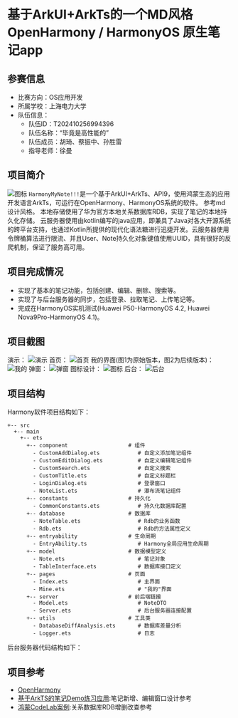 # 基于ArkUI+ArkTs的一个MD风格OpenHarmony / HarmonyOS 原生笔记app
## 参赛信息
- 比赛方向：OS应用开发
- 所属学校：上海电力大学
- 队伍信息：
    - 队伍ID：T202410256994396
    - 队伍名称：“毕竟是高性能的”
    - 队伍成员：胡琦、蔡振中、孙胜雷
    - 指导老师：徐曼
## 项目简介
![图标](showpic\\icon_v4.png)
`HarmonyMyNote!!!`是一个基于ArkUI+ArkTs、API9，使用鸿蒙生态的应用开发语言ArkTs，可运行在OpenHarmony、HarmonyOS系统的软件。
参考md设计风格。
本地存储使用了华为官方本地关系数据库RDB，实现了笔记的本地持久化存储。
云服务器使用由kotlin编写的java应用，即兼具了Java对各大开源系统的跨平台支持，也通过Kotlin所提供的现代化语法糖进行迅捷开发。云服务器使用令牌桶算法进行限流、并且User、Note持久化对象键值使用UUID，具有很好的反爬机制，保证了服务高可用。
## 项目完成情况
- 实现了基本的笔记功能，包括创建、编辑、删除、搜索等。
- 实现了与后台服务器的同步，包括登录、拉取笔记、上传笔记等。
- 完成在HarmonyOS实机测试(Huawei P50-HarmonyOS 4.2, Huawei Nova9Pro-HarmonyOS 4.1)。
## 项目截图
演示：
![演示](\\showpic\\demo.gif)
首页：
![首页](\\showpic\\index_page.png)
我的界面(图1为原始版本，图2为后续版本)：
![我的](\\showpic\\mine_page.png)
弹窗：
![弹窗](\\showpic\\dialog.png)
图标设计：
![图标](\\showpic\\icon.png)
后台：
![后台](\\showpic\\server.png)
## 项目结构
Harmony软件项目结构如下：
```
+-- src
  +-- main
    +-- ets
      +-- component                   # 组件
        - CustomAddDialog.ets            # 自定义添加笔记组件
        - CustomEditDialog.ets           # 自定义编辑笔记组件
        - CustomSearch.ets               # 自定义搜索
        - CustomTitle.ets                # 自定义标题栏
        - LoginDialog.ets                # 登录窗口
        - NoteList.ets                   # 瀑布流笔记组件
      +-- constants                   # 持久化
        - CommonConstants.ets            # 持久化数据库配置
      +-- database                    # 数据库
        - NoteTable.ets                  # Rdb的业务函数
        - Rdb.ets                        # Rdb的方法属性定义
      +-- entryability                # 生命周期
        - EntryAbility.ts                # Harmony全局应用生命周期
      +-- model                       # 数据模型定义
        - Note.ets                       # 笔记对象
        - TableInterface.ets             # 数据库接口定义
      +-- pages                       # 页面
        - Index.ets                      # 主界面
        - Mine.ets                       # "我的"界面
      +-- server                      # 前后端链接
        - Model.ets                      # NoteDTO
        - Server.ets                     # 后台服务器连接配置
      +-- utils                       # 工具类
        - DatabaseDiffAnalysis.ets       # 数据库差量分析
        - Logger.ets                     # 日志
```

后台服务器代码结构如下：


## 项目参考
- [OpenHarmony](https://gitee.com/openharmony)
- [基于ArkTS的笔记Demo练习应用](https://gitee.com/J-Design/easy-memo):笔记新增、编辑窗口设计参考
- [鸿蒙CodeLab案例](https://gitee.com/harmonyos/codelabs/tree/master/Rdb):关系数据库RDB增删改查参考